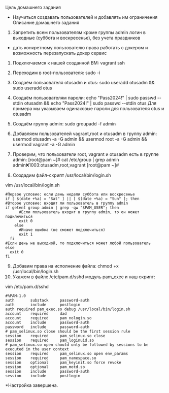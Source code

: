 Цель домашнего задания
* Научиться создавать пользователей и добавлять им ограничения
Описание домашнего задания
1. Запретить всем пользователям кроме группы admin логин в выходные (суббота и воскресенье), без учета праздников

* дать конкретному пользователю права работать с докером и возможность перезапускать докер сервис


1. Подключаемся к нашей созданной ВМ: vagrant ssh
2. Переходим в root-пользователя: sudo -i
3. Создаём пользователя otusadm и otus: sudo useradd otusadm && sudo useradd otus
4. Создаём пользователям пароли: echo "Pass2024!" | sudo passwd --stdin otusadm && echo "Pass2024!" | sudo passwd --stdin otus
Для примера мы указываем одинаковые пароли для пользователя otus и otusadm

5. Создаём группу admin: sudo groupadd -f admin
6. Добавляем пользователей vagrant,root и otusadm в группу admin:
usermod otusadm -a -G admin && usermod root -a -G admin && usermod vagrant -a -G admin
7. Проверим, что пользователи root, vagrant и otusadm есть в группе admin:
[root@pam ~]# cat /etc/group | grep admin
admin:x:1003:otusadm,root,vagrant
[root@pam ~]# 

8. Создадим файл-скрипт /usr/local/bin/login.sh

vim /usr/local/bin/login.sh

  ``` #!/bin/bash
#Первое условие: если день недели суббота или воскресенье
if [ $(date +%a) = "Sat" ] || [ $(date +%a) = "Sun" ]; then
 #Второе условие: входит ли пользователь в группу admin
 if getent group admin | grep -qw "$PAM_USER"; then
        #Если пользователь входит в группу admin, то он может подключиться
        exit 0
      else
        #Иначе ошибка (не сможет подключиться)
        exit 1
    fi
  #Если день не выходной, то подключиться может любой пользователь
  else
    exit 0
fi
 ```
9. Добавим права на исполнение файла: chmod +x /usr/local/bin/login.sh
10. Укажем в файле /etc/pam.d/sshd модуль pam_exec и наш скрипт:

vim /etc/pam.d/sshd 

```
#%PAM-1.0
auth       substack     password-auth
auth       include      postlogin
auth required pam_exec.so debug /usr/local/bin/login.sh
account    required     dad
account    required     pam_nologin.so
account    include      password-auth
password   include      password-auth
# pam_selinux.so close should be the first session rule
session    required     pam_selinux.so close
session    required     pam_loginuid.so
# pam_selinux.so open should only be followed by sessions to be executed in the user context
session    required     pam_selinux.so open env_params
session    required     pam_namespace.so
session    optional     pam_keyinit.so force revoke
session    optional     pam_motd.so
session    include      password-auth
session    include      postlogin
```

*Настройка завершена.


